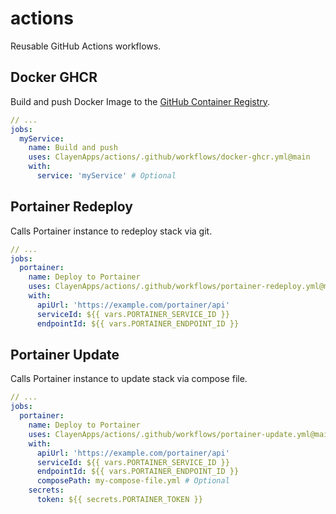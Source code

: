 # actions
Reusable GitHub Actions workflows.

## Docker GHCR

Build and push Docker Image to the
[GitHub Container Registry]([https://](https://github.blog/2020-09-01-introducing-github-container-registry/)).

```yml
// ...
jobs:
  myService:
    name: Build and push
    uses: ClayenApps/actions/.github/workflows/docker-ghcr.yml@main
    with:
      service: 'myService' # Optional
```

## Portainer Redeploy

Calls Portainer instance to redeploy stack via git.

```yml
// ...
jobs:
  portainer:
    name: Deploy to Portainer
    uses: ClayenApps/actions/.github/workflows/portainer-redeploy.yml@main
    with:
      apiUrl: 'https://example.com/portainer/api'
      serviceId: ${{ vars.PORTAINER_SERVICE_ID }}
      endpointId: ${{ vars.PORTAINER_ENDPOINT_ID }}
```

## Portainer Update

Calls Portainer instance to update stack via compose file.

```yml
// ...
jobs:
  portainer:
    name: Deploy to Portainer
    uses: ClayenApps/actions/.github/workflows/portainer-update.yml@main
    with:
      apiUrl: 'https://example.com/portainer/api'
      serviceId: ${{ vars.PORTAINER_SERVICE_ID }}
      endpointId: ${{ vars.PORTAINER_ENDPOINT_ID }}
      composePath: my-compose-file.yml # Optional
    secrets:
      token: ${{ secrets.PORTAINER_TOKEN }}
```
